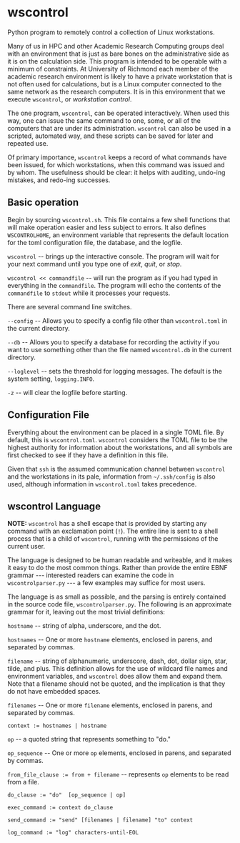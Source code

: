 # wscontrol
Python program to remotely control a collection of Linux workstations.

Many of us in HPC and other Academic Research Computing groups deal
with an environment that is just as bare bones on the administrative
side as it is on the calculation side.  This program is intended
to be operable with a minimum of constraints.  At University of
Richmond each member of the academic research environment is likely
to have a private workstation that is not often used for calculations,
but is a Linux computer connected to the same network as the research
computers. It is in this environment that we execute `wscontrol`,
or _workstation control_.

The one program, `wscontrol`, can be operated interactively. When used
this way, one can issue the same command to one, some, or all of the
computers that are under its administration. `wscontrol` can also be
used in a scripted, automated way, and these scripts can be saved for
later and repeated use.

Of primary importance, `wscontrol` keeps a record of what commands
have been issued, for which workstations, when this command was issued
and by whom. The usefulness should be clear: it helps with auditing, 
undo-ing mistakes, and redo-ing successes. 

## Basic operation

Begin by sourcing `wscontrol.sh`. This file contains a few shell functions
that will make operation easier and less subject to errors. It also defines
`WSCONTROLHOME`, an environment variable that represents the default
location for the toml configuration file, the database, and the logfile.

`wscontrol` -- brings up the interactive console. The program will wait
for your next command until you type one of _exit_, _quit_, or _stop_.

`wscontrol << commandfile` -- will run the program as if you had typed
in everything in the `commandfile`. The program will echo the contents
of the `commandfile` to `stdout` while it processes your requests.

There are several command line switches.

`--config` -- Allows you to specify a config file other than `wscontrol.toml`
in the current directory.

`--db` -- Allows you to specify a database for recording the activity
if you want to use something other than the file named `wscontrol.db`
in the current directory.


`--loglevel` -- sets the threshold for logging messages. The default
is the system setting, `logging.INFO`.

`-z` -- will clear the logfile before starting.

## Configuration File

Everything about the environment can be placed in a single TOML file. 
By default, this is `wscontrol.toml`. `wscontrol` considers the TOML file
to be the highest authority for information about the workstations, and
all symbols are first checked to see if they have a definition in this file.

Given that `ssh` is the assumed communication channel between `wscontrol`
and the workstations in its pale, information from `~/.ssh/config` is 
also used, although information in `wscontrol.toml` takes precedence.

## wscontrol Language

**NOTE:** `wscontrol` has a shell escape that is provided by starting
any command with an exclamation point (`!`). The entire line is sent
to a shell process that is a child of `wscontrol`, running with the
permissions of the current user.

The language is designed to be human readable and writeable, and it 
makes it easy to do the most common things. Rather than provide the
entire EBNF grammar --- interested readers can examine the code in
`wscontrolparser.py` --- a few examples may suffice for most users. 

The language is as small as possible, and the parsing is entirely contained
in the source code file, `wscontrolparser.py`. The following is an 
approximate grammar for it, leaving out the most trivial definitions:

`hostname` -- string of alpha, underscore, and the dot.

`hostnames` -- One or more `hostname` elements, enclosed in parens,
and separated by commas.

`filename` -- string of alphanumeric, underscore, dash, dot, 
dollar sign, star, tilde, and plus. This definition allows for
the use of wildcard file names and environment variables, and `wscontrol`
does allow them and expand them. Note that a filename should not be
quoted, and the implication is that they do not have embedded spaces.

`filenames` -- One or more `filename` elements, enclosed in parens, and
separated by commas. 

`context := hostnames | hostname`

`op` -- a quoted string that represents something to "do."

`op_sequence` -- One or more `op` elements, enclosed in parens, and 
separated by commas.

`from_file_clause := from + filename` -- represents `op` elements to
be read from a file.

`do_clause := "do"  [op_sequence | op]`

`exec_command := context do_clause`

`send_command := "send" [filenames | filename] "to" context`

`log_command := "log" characters-until-EOL` 




